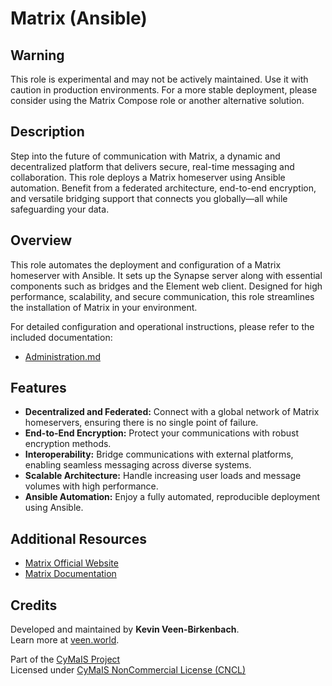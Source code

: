 # Matrix (Ansible)

## Warning
This role is experimental and may not be actively maintained. Use it with caution in production environments. For a more stable deployment, please consider using the Matrix Compose role or another alternative solution.

## Description

Step into the future of communication with Matrix, a dynamic and decentralized platform that delivers secure, real-time messaging and collaboration. This role deploys a Matrix homeserver using Ansible automation. Benefit from a federated architecture, end-to-end encryption, and versatile bridging support that connects you globally—all while safeguarding your data.

## Overview

This role automates the deployment and configuration of a Matrix homeserver with Ansible. It sets up the Synapse server along with essential components such as bridges and the Element web client. Designed for high performance, scalability, and secure communication, this role streamlines the installation of Matrix in your environment.

For detailed configuration and operational instructions, please refer to the included documentation:
- [Administration.md](./Administration.md)

## Features

- **Decentralized and Federated:** Connect with a global network of Matrix homeservers, ensuring there is no single point of failure.
- **End-to-End Encryption:** Protect your communications with robust encryption methods.
- **Interoperability:** Bridge communications with external platforms, enabling seamless messaging across diverse systems.
- **Scalable Architecture:** Handle increasing user loads and message volumes with high performance.
- **Ansible Automation:** Enjoy a fully automated, reproducible deployment using Ansible.

## Additional Resources

- [Matrix Official Website](https://matrix.org/)
- [Matrix Documentation](https://matrix.org/docs/)

## Credits

Developed and maintained by **Kevin Veen-Birkenbach**.  
Learn more at [veen.world](https://www.veen.world).

Part of the [CyMaIS Project](https://github.com/kevinveenbirkenbach/cymais)  
Licensed under [CyMaIS NonCommercial License (CNCL)](https://s.veen.world/cncl)